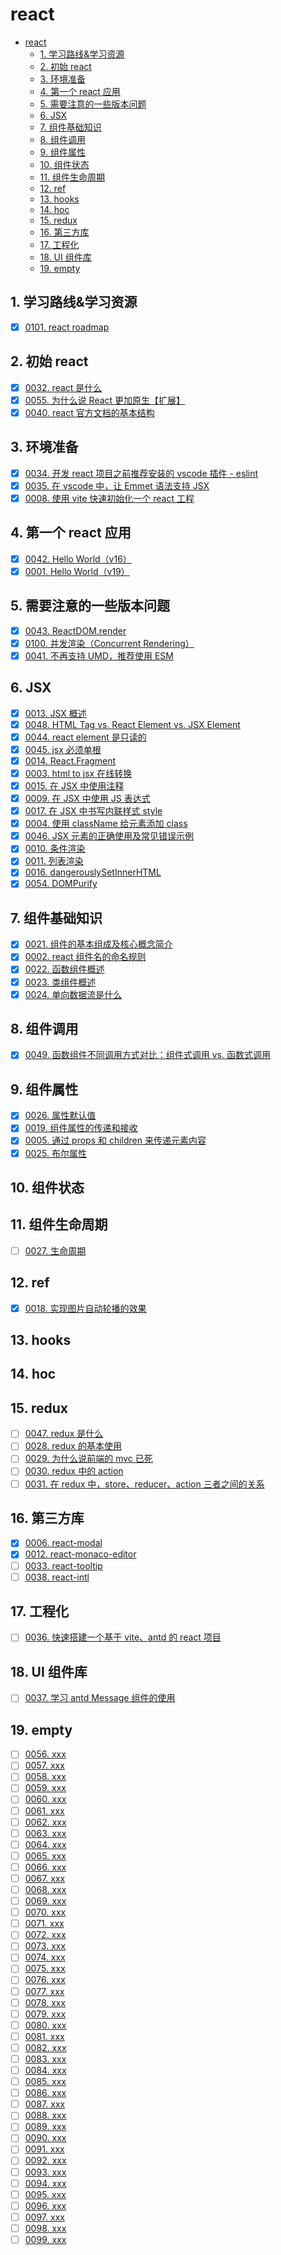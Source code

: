 # react

<!-- region:toc -->

- [react](#react)
  - [1. 学习路线&学习资源](#1-学习路线学习资源)
  - [2. 初始 react](#2-初始-react)
  - [3. 环境准备](#3-环境准备)
  - [4. 第一个 react 应用](#4-第一个-react-应用)
  - [5. 需要注意的一些版本问题](#5-需要注意的一些版本问题)
  - [6. JSX](#6-jsx)
  - [7. 组件基础知识](#7-组件基础知识)
  - [8. 组件调用](#8-组件调用)
  - [9. 组件属性](#9-组件属性)
  - [10. 组件状态](#10-组件状态)
  - [11. 组件生命周期](#11-组件生命周期)
  - [12. ref](#12-ref)
  - [13. hooks](#13-hooks)
  - [14. hoc](#14-hoc)
  - [15. redux](#15-redux)
  - [16. 第三方库](#16-第三方库)
  - [17. 工程化](#17-工程化)
  - [18. UI 组件库](#18-ui-组件库)
  - [19. empty](#19-empty)

<!-- endregion:toc -->

## 1. 学习路线&学习资源

- [x] [0101. react roadmap](https://github.com/tnotesjs/TNotes.react/tree/main/notes/0101.%20react%20roadmap/README.md)

## 2. 初始 react

- [x] [0032. react 是什么](https://github.com/tnotesjs/TNotes.react/tree/main/notes/0032.%20react%20%E6%98%AF%E4%BB%80%E4%B9%88/README.md)
- [x] [0055. 为什么说 React 更加原生【扩展】](https://github.com/tnotesjs/TNotes.react/tree/main/notes/0055.%20%E4%B8%BA%E4%BB%80%E4%B9%88%E8%AF%B4%20React%20%E6%9B%B4%E5%8A%A0%E5%8E%9F%E7%94%9F%E3%80%90%E6%89%A9%E5%B1%95%E3%80%91/README.md)
- [x] [0040. react 官方文档的基本结构](https://github.com/tnotesjs/TNotes.react/tree/main/notes/0040.%20react%20%E5%AE%98%E6%96%B9%E6%96%87%E6%A1%A3%E7%9A%84%E5%9F%BA%E6%9C%AC%E7%BB%93%E6%9E%84/README.md)

## 3. 环境准备

- [x] [0034. 开发 react 项目之前推荐安装的 vscode 插件 - eslint](https://github.com/tnotesjs/TNotes.react/tree/main/notes/0034.%20%E5%BC%80%E5%8F%91%20react%20%E9%A1%B9%E7%9B%AE%E4%B9%8B%E5%89%8D%E6%8E%A8%E8%8D%90%E5%AE%89%E8%A3%85%E7%9A%84%20vscode%20%E6%8F%92%E4%BB%B6%20-%20eslint/README.md)
- [x] [0035. 在 vscode 中，让 Emmet 语法支持 JSX](https://github.com/tnotesjs/TNotes.react/tree/main/notes/0035.%20%E5%9C%A8%20vscode%20%E4%B8%AD%EF%BC%8C%E8%AE%A9%20Emmet%20%E8%AF%AD%E6%B3%95%E6%94%AF%E6%8C%81%20JSX/README.md)
- [x] [0008. 使用 vite 快速初始化一个 react 工程](https://github.com/tnotesjs/TNotes.react/tree/main/notes/0008.%20%E4%BD%BF%E7%94%A8%20vite%20%E5%BF%AB%E9%80%9F%E5%88%9D%E5%A7%8B%E5%8C%96%E4%B8%80%E4%B8%AA%20react%20%E5%B7%A5%E7%A8%8B/README.md)

## 4. 第一个 react 应用

- [x] [0042. Hello World（v16）](https://github.com/tnotesjs/TNotes.react/tree/main/notes/0042.%20Hello%20World%EF%BC%88v16%EF%BC%89/README.md)
- [x] [0001. Hello World（v19）](https://github.com/tnotesjs/TNotes.react/tree/main/notes/0001.%20Hello%20World%EF%BC%88v19%EF%BC%89/README.md)

## 5. 需要注意的一些版本问题

- [x] [0043. ReactDOM.render](https://github.com/tnotesjs/TNotes.react/tree/main/notes/0043.%20ReactDOM.render/README.md)
- [x] [0100. 并发渲染（Concurrent Rendering）](https://github.com/tnotesjs/TNotes.react/tree/main/notes/0100.%20%E5%B9%B6%E5%8F%91%E6%B8%B2%E6%9F%93%EF%BC%88Concurrent%20Rendering%EF%BC%89/README.md)
- [x] [0041. 不再支持 UMD，推荐使用 ESM](https://github.com/tnotesjs/TNotes.react/tree/main/notes/0041.%20%E4%B8%8D%E5%86%8D%E6%94%AF%E6%8C%81%20UMD%EF%BC%8C%E6%8E%A8%E8%8D%90%E4%BD%BF%E7%94%A8%20ESM/README.md)

## 6. JSX

- [x] [0013. JSX 概述](https://github.com/tnotesjs/TNotes.react/tree/main/notes/0013.%20JSX%20%E6%A6%82%E8%BF%B0/README.md)
- [x] [0048. HTML Tag vs. React Element vs. JSX Element](https://github.com/tnotesjs/TNotes.react/tree/main/notes/0048.%20HTML%20Tag%20vs.%20React%20Element%20vs.%20JSX%20Element/README.md)
- [x] [0044. react element 是只读的](https://github.com/tnotesjs/TNotes.react/tree/main/notes/0044.%20react%20element%20%E6%98%AF%E5%8F%AA%E8%AF%BB%E7%9A%84/README.md)
- [x] [0045. jsx 必须单根](https://github.com/tnotesjs/TNotes.react/tree/main/notes/0045.%20jsx%20%E5%BF%85%E9%A1%BB%E5%8D%95%E6%A0%B9/README.md)
- [x] [0014. React.Fragment](https://github.com/tnotesjs/TNotes.react/tree/main/notes/0014.%20React.Fragment/README.md)
- [x] [0003. html to jsx 在线转换](https://github.com/tnotesjs/TNotes.react/tree/main/notes/0003.%20html%20to%20jsx%20%E5%9C%A8%E7%BA%BF%E8%BD%AC%E6%8D%A2/README.md)
- [x] [0015. 在 JSX 中使用注释](https://github.com/tnotesjs/TNotes.react/tree/main/notes/0015.%20%E5%9C%A8%20JSX%20%E4%B8%AD%E4%BD%BF%E7%94%A8%E6%B3%A8%E9%87%8A/README.md)
- [x] [0009. 在 JSX 中使用 JS 表达式](https://github.com/tnotesjs/TNotes.react/tree/main/notes/0009.%20%E5%9C%A8%20JSX%20%E4%B8%AD%E4%BD%BF%E7%94%A8%20JS%20%E8%A1%A8%E8%BE%BE%E5%BC%8F/README.md)
- [x] [0017. 在 JSX 中书写内联样式 style](https://github.com/tnotesjs/TNotes.react/tree/main/notes/0017.%20%E5%9C%A8%20JSX%20%E4%B8%AD%E4%B9%A6%E5%86%99%E5%86%85%E8%81%94%E6%A0%B7%E5%BC%8F%20style/README.md)
- [x] [0004. 使用 className 给元素添加 class](https://github.com/tnotesjs/TNotes.react/tree/main/notes/0004.%20%E4%BD%BF%E7%94%A8%20className%20%E7%BB%99%E5%85%83%E7%B4%A0%E6%B7%BB%E5%8A%A0%20class/README.md)
- [x] [0046. JSX 元素的正确使用及常见错误示例](https://github.com/tnotesjs/TNotes.react/tree/main/notes/0046.%20JSX%20%E5%85%83%E7%B4%A0%E7%9A%84%E6%AD%A3%E7%A1%AE%E4%BD%BF%E7%94%A8%E5%8F%8A%E5%B8%B8%E8%A7%81%E9%94%99%E8%AF%AF%E7%A4%BA%E4%BE%8B/README.md)
- [x] [0010. 条件渲染](https://github.com/tnotesjs/TNotes.react/tree/main/notes/0010.%20%E6%9D%A1%E4%BB%B6%E6%B8%B2%E6%9F%93/README.md)
- [x] [0011. 列表渲染](https://github.com/tnotesjs/TNotes.react/tree/main/notes/0011.%20%E5%88%97%E8%A1%A8%E6%B8%B2%E6%9F%93/README.md)
- [x] [0016. dangerouslySetInnerHTML](https://github.com/tnotesjs/TNotes.react/tree/main/notes/0016.%20dangerouslySetInnerHTML/README.md)
- [x] [0054. DOMPurify](https://github.com/tnotesjs/TNotes.react/tree/main/notes/0054.%20DOMPurify/README.md)

## 7. 组件基础知识

- [x] [0021. 组件的基本组成及核心概念简介](https://github.com/tnotesjs/TNotes.react/tree/main/notes/0021.%20%E7%BB%84%E4%BB%B6%E7%9A%84%E5%9F%BA%E6%9C%AC%E7%BB%84%E6%88%90%E5%8F%8A%E6%A0%B8%E5%BF%83%E6%A6%82%E5%BF%B5%E7%AE%80%E4%BB%8B/README.md)
- [x] [0002. react 组件名的命名规则](https://github.com/tnotesjs/TNotes.react/tree/main/notes/0002.%20react%20%E7%BB%84%E4%BB%B6%E5%90%8D%E7%9A%84%E5%91%BD%E5%90%8D%E8%A7%84%E5%88%99/README.md)
- [x] [0022. 函数组件概述](https://github.com/tnotesjs/TNotes.react/tree/main/notes/0022.%20%E5%87%BD%E6%95%B0%E7%BB%84%E4%BB%B6%E6%A6%82%E8%BF%B0/README.md)
- [x] [0023. 类组件概述](https://github.com/tnotesjs/TNotes.react/tree/main/notes/0023.%20%E7%B1%BB%E7%BB%84%E4%BB%B6%E6%A6%82%E8%BF%B0/README.md)
- [x] [0024. 单向数据流是什么](https://github.com/tnotesjs/TNotes.react/tree/main/notes/0024.%20%E5%8D%95%E5%90%91%E6%95%B0%E6%8D%AE%E6%B5%81%E6%98%AF%E4%BB%80%E4%B9%88/README.md)

## 8. 组件调用

- [x] [0049. 函数组件不同调用方式对比：组件式调用 vs. 函数式调用](https://github.com/tnotesjs/TNotes.react/tree/main/notes/0049.%20%E5%87%BD%E6%95%B0%E7%BB%84%E4%BB%B6%E4%B8%8D%E5%90%8C%E8%B0%83%E7%94%A8%E6%96%B9%E5%BC%8F%E5%AF%B9%E6%AF%94%EF%BC%9A%E7%BB%84%E4%BB%B6%E5%BC%8F%E8%B0%83%E7%94%A8%20vs.%20%E5%87%BD%E6%95%B0%E5%BC%8F%E8%B0%83%E7%94%A8/README.md)

## 9. 组件属性

- [x] [0026. 属性默认值](https://github.com/tnotesjs/TNotes.react/tree/main/notes/0026.%20%E5%B1%9E%E6%80%A7%E9%BB%98%E8%AE%A4%E5%80%BC/README.md)
- [x] [0019. 组件属性的传递和接收](https://github.com/tnotesjs/TNotes.react/tree/main/notes/0019.%20%E7%BB%84%E4%BB%B6%E5%B1%9E%E6%80%A7%E7%9A%84%E4%BC%A0%E9%80%92%E5%92%8C%E6%8E%A5%E6%94%B6/README.md)
- [x] [0005. 通过 props 和 children 来传递元素内容](https://github.com/tnotesjs/TNotes.react/tree/main/notes/0005.%20%E9%80%9A%E8%BF%87%20props%20%E5%92%8C%20children%20%E6%9D%A5%E4%BC%A0%E9%80%92%E5%85%83%E7%B4%A0%E5%86%85%E5%AE%B9/README.md)
- [x] [0025. 布尔属性](https://github.com/tnotesjs/TNotes.react/tree/main/notes/0025.%20%E5%B8%83%E5%B0%94%E5%B1%9E%E6%80%A7/README.md)

## 10. 组件状态

## 11. 组件生命周期

- [ ] [0027. 生命周期](https://github.com/tnotesjs/TNotes.react/tree/main/notes/0027.%20%E7%94%9F%E5%91%BD%E5%91%A8%E6%9C%9F/README.md)

## 12. ref

- [x] [0018. 实现图片自动轮播的效果](https://github.com/tnotesjs/TNotes.react/tree/main/notes/0018.%20%E5%AE%9E%E7%8E%B0%E5%9B%BE%E7%89%87%E8%87%AA%E5%8A%A8%E8%BD%AE%E6%92%AD%E7%9A%84%E6%95%88%E6%9E%9C/README.md)

## 13. hooks

## 14. hoc

## 15. redux

- [ ] [0047. redux 是什么](https://github.com/tnotesjs/TNotes.react/tree/main/notes/0047.%20redux%20%E6%98%AF%E4%BB%80%E4%B9%88/README.md)
- [ ] [0028. redux 的基本使用](https://github.com/tnotesjs/TNotes.react/tree/main/notes/0028.%20redux%20%E7%9A%84%E5%9F%BA%E6%9C%AC%E4%BD%BF%E7%94%A8/README.md)
- [ ] [0029. 为什么说前端的 mvc 已死](https://github.com/tnotesjs/TNotes.react/tree/main/notes/0029.%20%E4%B8%BA%E4%BB%80%E4%B9%88%E8%AF%B4%E5%89%8D%E7%AB%AF%E7%9A%84%20mvc%20%E5%B7%B2%E6%AD%BB/README.md)
- [ ] [0030. redux 中的 action](https://github.com/tnotesjs/TNotes.react/tree/main/notes/0030.%20redux%20%E4%B8%AD%E7%9A%84%20action/README.md)
- [ ] [0031. 在 redux 中，store、reducer、action 三者之间的关系](https://github.com/tnotesjs/TNotes.react/tree/main/notes/0031.%20%E5%9C%A8%20redux%20%E4%B8%AD%EF%BC%8Cstore%E3%80%81reducer%E3%80%81action%20%E4%B8%89%E8%80%85%E4%B9%8B%E9%97%B4%E7%9A%84%E5%85%B3%E7%B3%BB/README.md)

## 16. 第三方库

- [x] [0006. react-modal](https://github.com/tnotesjs/TNotes.react/tree/main/notes/0006.%20react-modal/README.md)
- [x] [0012. react-monaco-editor](https://github.com/tnotesjs/TNotes.react/tree/main/notes/0012.%20react-monaco-editor/README.md)
- [ ] [0033. react-tooltip](https://github.com/tnotesjs/TNotes.react/tree/main/notes/0033.%20react-tooltip/README.md)
- [ ] [0038. react-intl](https://github.com/tnotesjs/TNotes.react/tree/main/notes/0038.%20react-intl/README.md)

## 17. 工程化

- [ ] [0036. 快速搭建一个基于 vite、antd 的 react 项目](https://github.com/tnotesjs/TNotes.react/tree/main/notes/0036.%20%E5%BF%AB%E9%80%9F%E6%90%AD%E5%BB%BA%E4%B8%80%E4%B8%AA%E5%9F%BA%E4%BA%8E%20vite%E3%80%81antd%20%E7%9A%84%20react%20%E9%A1%B9%E7%9B%AE/README.md)

## 18. UI 组件库

- [ ] [0037. 学习 antd Message 组件的使用](https://github.com/tnotesjs/TNotes.react/tree/main/notes/0037.%20%E5%AD%A6%E4%B9%A0%20antd%20Message%20%E7%BB%84%E4%BB%B6%E7%9A%84%E4%BD%BF%E7%94%A8/README.md)

## 19. empty

- [ ] [0056. xxx](https://github.com/tnotesjs/TNotes.react/tree/main/notes/0056.%20xxx/README.md)
- [ ] [0057. xxx](https://github.com/tnotesjs/TNotes.react/tree/main/notes/0057.%20xxx/README.md)
- [ ] [0058. xxx](https://github.com/tnotesjs/TNotes.react/tree/main/notes/0058.%20xxx/README.md)
- [ ] [0059. xxx](https://github.com/tnotesjs/TNotes.react/tree/main/notes/0059.%20xxx/README.md)
- [ ] [0060. xxx](https://github.com/tnotesjs/TNotes.react/tree/main/notes/0060.%20xxx/README.md)
- [ ] [0061. xxx](https://github.com/tnotesjs/TNotes.react/tree/main/notes/0061.%20xxx/README.md)
- [ ] [0062. xxx](https://github.com/tnotesjs/TNotes.react/tree/main/notes/0062.%20xxx/README.md)
- [ ] [0063. xxx](https://github.com/tnotesjs/TNotes.react/tree/main/notes/0063.%20xxx/README.md)
- [ ] [0064. xxx](https://github.com/tnotesjs/TNotes.react/tree/main/notes/0064.%20xxx/README.md)
- [ ] [0065. xxx](https://github.com/tnotesjs/TNotes.react/tree/main/notes/0065.%20xxx/README.md)
- [ ] [0066. xxx](https://github.com/tnotesjs/TNotes.react/tree/main/notes/0066.%20xxx/README.md)
- [ ] [0067. xxx](https://github.com/tnotesjs/TNotes.react/tree/main/notes/0067.%20xxx/README.md)
- [ ] [0068. xxx](https://github.com/tnotesjs/TNotes.react/tree/main/notes/0068.%20xxx/README.md)
- [ ] [0069. xxx](https://github.com/tnotesjs/TNotes.react/tree/main/notes/0069.%20xxx/README.md)
- [ ] [0070. xxx](https://github.com/tnotesjs/TNotes.react/tree/main/notes/0070.%20xxx/README.md)
- [ ] [0071. xxx](https://github.com/tnotesjs/TNotes.react/tree/main/notes/0071.%20xxx/README.md)
- [ ] [0072. xxx](https://github.com/tnotesjs/TNotes.react/tree/main/notes/0072.%20xxx/README.md)
- [ ] [0073. xxx](https://github.com/tnotesjs/TNotes.react/tree/main/notes/0073.%20xxx/README.md)
- [ ] [0074. xxx](https://github.com/tnotesjs/TNotes.react/tree/main/notes/0074.%20xxx/README.md)
- [ ] [0075. xxx](https://github.com/tnotesjs/TNotes.react/tree/main/notes/0075.%20xxx/README.md)
- [ ] [0076. xxx](https://github.com/tnotesjs/TNotes.react/tree/main/notes/0076.%20xxx/README.md)
- [ ] [0077. xxx](https://github.com/tnotesjs/TNotes.react/tree/main/notes/0077.%20xxx/README.md)
- [ ] [0078. xxx](https://github.com/tnotesjs/TNotes.react/tree/main/notes/0078.%20xxx/README.md)
- [ ] [0079. xxx](https://github.com/tnotesjs/TNotes.react/tree/main/notes/0079.%20xxx/README.md)
- [ ] [0080. xxx](https://github.com/tnotesjs/TNotes.react/tree/main/notes/0080.%20xxx/README.md)
- [ ] [0081. xxx](https://github.com/tnotesjs/TNotes.react/tree/main/notes/0081.%20xxx/README.md)
- [ ] [0082. xxx](https://github.com/tnotesjs/TNotes.react/tree/main/notes/0082.%20xxx/README.md)
- [ ] [0083. xxx](https://github.com/tnotesjs/TNotes.react/tree/main/notes/0083.%20xxx/README.md)
- [ ] [0084. xxx](https://github.com/tnotesjs/TNotes.react/tree/main/notes/0084.%20xxx/README.md)
- [ ] [0085. xxx](https://github.com/tnotesjs/TNotes.react/tree/main/notes/0085.%20xxx/README.md)
- [ ] [0086. xxx](https://github.com/tnotesjs/TNotes.react/tree/main/notes/0086.%20xxx/README.md)
- [ ] [0087. xxx](https://github.com/tnotesjs/TNotes.react/tree/main/notes/0087.%20xxx/README.md)
- [ ] [0088. xxx](https://github.com/tnotesjs/TNotes.react/tree/main/notes/0088.%20xxx/README.md)
- [ ] [0089. xxx](https://github.com/tnotesjs/TNotes.react/tree/main/notes/0089.%20xxx/README.md)
- [ ] [0090. xxx](https://github.com/tnotesjs/TNotes.react/tree/main/notes/0090.%20xxx/README.md)
- [ ] [0091. xxx](https://github.com/tnotesjs/TNotes.react/tree/main/notes/0091.%20xxx/README.md)
- [ ] [0092. xxx](https://github.com/tnotesjs/TNotes.react/tree/main/notes/0092.%20xxx/README.md)
- [ ] [0093. xxx](https://github.com/tnotesjs/TNotes.react/tree/main/notes/0093.%20xxx/README.md)
- [ ] [0094. xxx](https://github.com/tnotesjs/TNotes.react/tree/main/notes/0094.%20xxx/README.md)
- [ ] [0095. xxx](https://github.com/tnotesjs/TNotes.react/tree/main/notes/0095.%20xxx/README.md)
- [ ] [0096. xxx](https://github.com/tnotesjs/TNotes.react/tree/main/notes/0096.%20xxx/README.md)
- [ ] [0097. xxx](https://github.com/tnotesjs/TNotes.react/tree/main/notes/0097.%20xxx/README.md)
- [ ] [0098. xxx](https://github.com/tnotesjs/TNotes.react/tree/main/notes/0098.%20xxx/README.md)
- [ ] [0099. xxx](https://github.com/tnotesjs/TNotes.react/tree/main/notes/0099.%20xxx/README.md)
